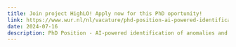 ```yaml
---
title: Join project HighLO! Apply now for this PhD oportunity!
link: https://www.wur.nl/nl/vacature/phd-position-ai-powered-identification-of-anomalies-and-manipulation-in-electricity-markets.htm
date: 2024-07-16
description: PhD Position - AI-powered identification of anomalies and manipulation in electricity markets
---
```


